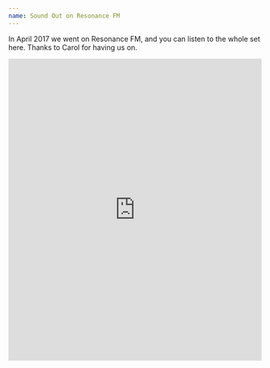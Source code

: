 ```yaml
---
name: Sound Out on Resonance FM
---
```


In April 2017 we went on Resonance FM, and you can listen to the whole set here. Thanks to Carol for having us on.

<iframe width="100%" height="600" scrolling="no" frameborder="no" allow="autoplay" src="https://w.soundcloud.com/player/?url=https%3A//api.soundcloud.com/playlists/318822277&color=%23ff5500&auto_play=false&hide_related=false&show_comments=true&show_user=true&show_reposts=false&show_teaser=true"></iframe>